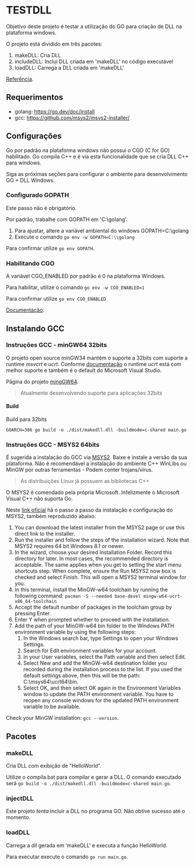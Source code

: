 # TESTDLL

Objetivo deste projeto é testar a utilização do GO para criação de DLL na plataforma windows.

O projeto está dividido em três pacotes:
1. makeDLL: Cria DLL
2. includeDLL: Inclui DLL criada em 'makeDLL' no código executável
3. loadDLL: Carrega a  DLL criada em 'makeDLL'

[Referência](https://go.dev/wiki/WindowsDLLs).

## Requerimentos

- golang: https://go.dev/doc/install
- gcc: https://github.com/msys2/msys2-installer/

## Configurações

Go por padrão na plataforma windows não possui o CGO (C for GO) habilitado. Go compila C++ e é via esta funcionalidade que se cria DLL C++ para windows.  

Siga as próximas seções para configurar o ambiente para desenvolvimento GO + DLL Windows.

### Configurado GOPATH

Este passo não é obrigatório.   

Por padrão, trabalhe com GOPATH em 'C:\golang'.

1. Para ajustar, altere a variável ambiental do windows GOPATH=C:\golang
2. Execute o comando `go env -w GOPATH=C:\\golang`

Para confirmar utilize `go env GOPATH`.

### Habilitando CGO

A variável CGO_ENABLED por padrão é 0 na plataforma Windows.

Para habilitar, utilize o comando `go env -w CGO_ENABLED=1`

Para confirmar utilize `go env CGO_ENABLED`

[Documentação](https://pkg.go.dev/cmd/cgo).

## Instalando GCC

### Instruções GCC - minGW64 32bits

O projeto open source minGW34 mantém o suporte a 32bits com suporte a runtime *msvcrt* e *ucrt*.
Conforme [documentação](https://www.msys2.org/docs/environments/#msvcrt-vs-ucrt) o runtime *ucrt* está com melhor suporte e também é o default do Microsoft Visual Studio.

Página do projeto [mingGW64](https://github.com/niXman/mingw-builds-binaries?tab=readme-ov-file).

> Atualmente desenvolvendo suporte para aplicações 32bits

#### Build

Build para 32bits

`GOARCH=386 go build -o ./dist/makedll.dll -buildmode=c-shared main.go`

### Instruções GCC - MSYS2 64bits

É sugerida a instalação do GCC via [MSYS2](https://github.com/msys2/msys2-installer/). Baixe e instale a versão da sua plataforma.
Não é recomendável a instalação do ambiente C++ WinLibs ou MinGW por outras ferramentas - Podem conter trojans/vírus.
> As distribuições Linux já possuem as bibliotecas C++

O MSYS2 é comendado pela própria Microsoft. Infelizmente o Microsoft Visual C++ não suporta Go.

Neste [link oficial](https://code.visualstudio.com/docs/cpp/config-mingw) há o passo a passo da instalação e configuração do MSYS2, também reproduzido abaixo:

1. You can download the latest installer from the MSYS2 page or use this direct link to the installer.
2. Run the installer and follow the steps of the installation wizard. Note that MSYS2 requires 64 bit Windows 8.1 or newer.
3. In the wizard, choose your desired Installation Folder. Record this directory for later. In most cases, the recommended directory is acceptable. The same applies when you get to setting the start menu shortcuts step. When complete, ensure the Run MSYS2 now box is checked and select Finish. This will open a MSYS2 terminal window for you.
4. In this terminal, install the MinGW-w64 toolchain by running the following command:
`pacman -S --needed base-devel mingw-w64-ucrt-x86_64-toolchain`
5. Accept the default number of packages in the toolchain group by pressing Enter.
6. Enter Y when prompted whether to proceed with the installation.
7. Add the path of your MinGW-w64 bin folder to the Windows PATH environment variable by using the following steps:
   1. In the Windows search bar, type Settings to open your Windows Settings.
   2. Search for Edit environment variables for your account.
   3. In your User variables, select the Path variable and then select Edit.
   4. Select New and add the MinGW-w64 destination folder you recorded during the installation process to the list. If you used the default settings above, then this will be the path: C:\msys64\ucrt64\bin.
   5. Select OK, and then select OK again in the Environment Variables window to update the PATH environment variable. You have to reopen any console windows for the updated PATH environment variable to be available.

Check your MinGW installation: `gcc --version`.

## Pacotes

### makeDLL

Cria DLL com exibição de "HelloWorld".

Utilize o compila.bat para compilar e gerar a DLL.
O comando executado será `go build -o ./dist/makedll.dll -buildmode=c-shared main.go`.

### injectDLL

Este projeto *tenta* incluir a DLL no programa GO. Não obtive sucesso até o momento.

### loadDLL

Carrega a dll gerada em 'makeDLL' e executa a função HelloWorld.

Para executar execute o comando `go run main.go`.
